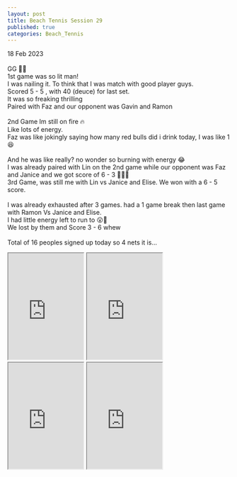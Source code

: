 ```yaml
---
layout: post
title: Beach Tennis Session 29
published: true
categories: Beach_Tennis
---
```

18 Feb 2023
<br>
<br>
GG 💪🏼
<br>
1st game was so lit man!
<br>
I was nailing it. To think that I was match with good player guys.
<br>
Scored 5 - 5 , with 40 (deuce) for last set.
<br>
It was so freaking thrilling
<br>
Paired with Faz and our opponent was Gavin and Ramon
<br>
<br>
2nd Game Im still on fire 🔥
<br>
Like lots of energy. 
<br>
Faz was like jokingly saying how many red bulls did i drink today, I was like 1 😆
<br>
<br>
And he was like really? no wonder so burning with energy 😂
<br>
I was already paired with Lin on the 2nd game while our opponent was Faz and Janice and we got score of 6 - 3 👊🏼😌
<br>
3rd Game, was still me with Lin vs Janice and Elise. We won with a 6 - 5 score. 
<br>
<br>
I was already exhausted after 3 games. had a 1 game break then last game with Ramon Vs Janice and Elise.
<br>
I had little energy left to run to 😮💨
<br>
We lost by them and Score 3 - 6 whew
<br>
<br>
Total of 16 peoples signed up today so 4 nets it is...
<br>
<iframe src="https://drive.google.com/file/d/1ttCh5mccctpUUb4Drzpxg_xfn0nohvrV/preview" width="170" height="240" allow="autoplay"></iframe>
<iframe src="https://drive.google.com/file/d/1pchp5Ecl6s-xTKXwensCx_-CndvCiquq/preview" width="170" height="240" allow="autoplay"></iframe>
<iframe src="https://drive.google.com/file/d/1X-h4QEYn8S0AK2ETSiT653NhrfL_4uCZ/preview" width="170" height="240" allow="autoplay"></iframe>
<iframe src="https://drive.google.com/file/d/1a2UU_mSlUDTc8aC30npOCBYxYSsr77_i/preview" width="170" height="240" allow="autoplay"></iframe>
